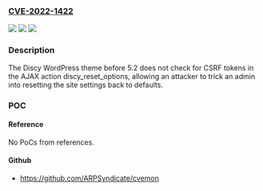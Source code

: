 ### [CVE-2022-1422](https://cve.mitre.org/cgi-bin/cvename.cgi?name=CVE-2022-1422)
![](https://img.shields.io/static/v1?label=Product&message=Discy&color=blue)
![](https://img.shields.io/static/v1?label=Version&message=n%2Fa&color=blue)
![](https://img.shields.io/static/v1?label=Vulnerability&message=CWE-352%20Cross-Site%20Request%20Forgery%20(CSRF)&color=brighgreen)

### Description

The Discy WordPress theme before 5.2 does not check for CSRF tokens in the AJAX action discy_reset_options, allowing an attacker to trick an admin into resetting the site settings back to defaults.

### POC

#### Reference
No PoCs from references.

#### Github
- https://github.com/ARPSyndicate/cvemon

